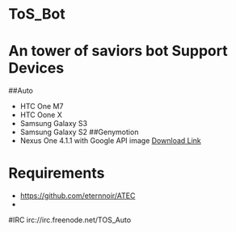 ToS_Bot
=======
An tower of saviors bot
Support Devices
=======
##Auto
* HTC One M7
* HTC Oone X
* Samsung Galaxy S3
* Samsung Galaxy S2
##Genymotion
* Nexus One 4.1.1 with Google API image [Download Link](https://mega.co.nz/#!dlsCkY6C!ehqo5VnbnNWL98dTn6ySfkeHcmgQ0i6u8Ty-hOhOF3c)


Requirements
=======
* https://github.com/eternnoir/ATEC
* 

#IRC
irc://irc.freenode.net/TOS_Auto
